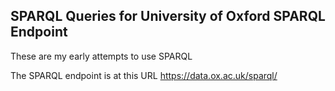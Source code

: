 ## SPARQL Queries for University of Oxford SPARQL Endpoint

These are my early attempts to use SPARQL

The SPARQL endpoint is at this URL
https://data.ox.ac.uk/sparql/

